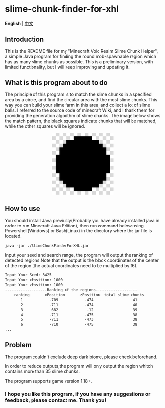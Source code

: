# slime-chunk-finder-for-xhl

**English** | [中文](https://github.com/starburst-xhl/slime-chunk-finder-for-xhl/blob/main/README_zh-cn.md)

## Introduction

This is the README file for my "Minecraft Void Realm Slime Chunk Helper", a simple Java program for finding the round mob-spawnable region which has as many slime chunks as possible. This is a preliminary version, with limited functionality, but I will keep improving and updating it.

## What is this program about to do

The principle of this program is to match the slime chunks in a specified area by a circle, and find the circular area with the most slime chunks. This way you can build your slime farm in this area, and collect a lot of slime balls. I referred to the source code of minecraft Wiki, and I thank them for providing the generation algorithm of slime chunks. The image below shows the match pattern, the black squares indicate chunks that will be matched, while the other squares will be ignored.

<div align=center><img src="./ReadmeSrc/Img_chunkpair.png" width=200 height=200 alt="match pattern"></div>

## How to use

You should install Java previusly(Probably you have already installed java in order to run Minecraft Java Edition), then run command below using Powershell(Windows) or Bash(Linux) in the directory where the jar file is located.

```
java -jar ./SlimeChunkFinderForXHL.jar
```
Input your seed and search range, the program will output the ranking of detected regions.Note that the output is the block coordinates of the center of the region (the actual coordinates need to be multiplied by 16).
```
Input Your Seed: 3425
Input Your xPosition: 1000
Input Your zPosition: 1000
-------------------Ranking of the regions-------------------
    ranking       xPosition       zPosition  total slime chunks
       1            -709            -474                  41
       2            -711            -474                  40
       3             682             -12                  39
       4            -711            -475                  38
       5            -711            -473                  38
       6            -710            -475                  38
...
```
## Problem

The program couldn't exclude deep dark biome, please check beforehand.

In order to reduce outputs,the program will only output the region whitch contains more than 35 slime chunks.

The program supports game version 1.18+.

### I hope you like this program, if you have any suggestions or feedback, please contact me. Thank you!


